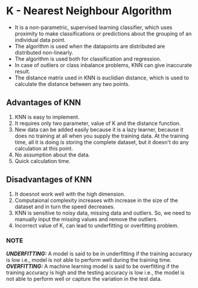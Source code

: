 # K - Nearest Neighbour Algorithm
* It is a non-parametric, supervised learning classifier, which uses proximity to make classifications or predictions about the grouping of an individual data point. 
* The algorithm is used when the datapoints are distributed are distributed non-linearly.
* The algorithm is used both for classification and regression.
* In case of outliers or class inbalance problems, KNN can give inaccurate result.
* The distance matrix used in KNN is euclidian distance, which is used to calculate the distance between any two points.


## Advantages of KNN
1. KNN is easy to implement.
2. It requires only two parameter, value of K and the distance function.
3. New data can be added easily because it is a lazy learner, because it does no training at all when you supply the training data. At the training time, all it is doing is storing the complete dataset, but it doesn't do any calculation at this point.
4. No assumption about the data.
5. Quick calculation time.


## Disadvantages of KNN
1. It doesnot work well with the high dimension.
2. Computaional complexity increases with increase in the size of the dataset and in turn the speed decreases.
3. KNN is sensitive to noisy data, missing data and outliers. So, we need to manually input the missing values and remove the outliers.
4. Incorrect value of K, can lead to underfitting or overfitting problem.

### NOTE
***UNDERFITTING:*** A model is said to be in underfitting if the training accuracy is low i.e., model is not able to perform well during the training time.
***OVERFITTING:*** A machine learning model is said to be overfitting if the training accuracy is high and the testing accuracy is low i.e., the model is not able to perform well or capture the variation in the test data.
